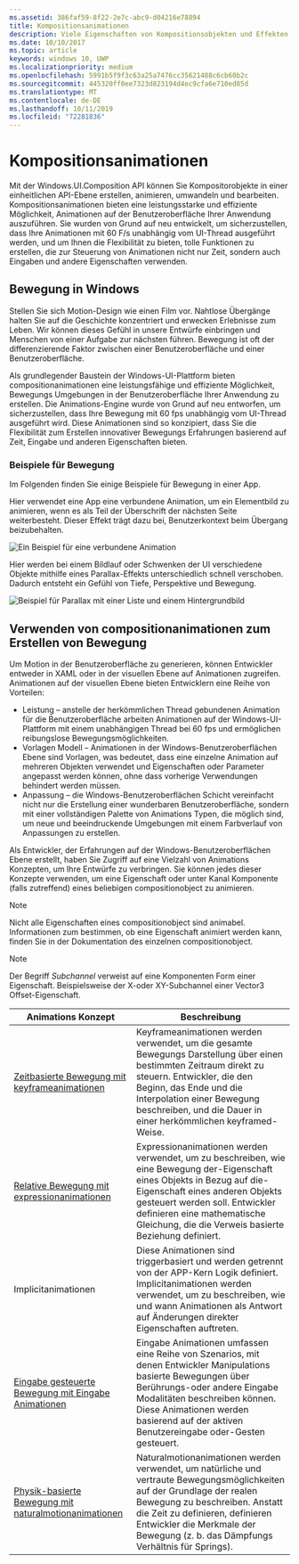 ```yaml
---
ms.assetid: 386faf59-8f22-2e7c-abc9-d04216e78894
title: Kompositionsanimationen
description: Viele Eigenschaften von Kompositionsobjekten und Effekten können mit Keyframeanimationen und Ausdrucksanimationen animiert werden. Dadurch können sich Eigenschaften eines UI-Elements im Laufe der Zeit oder auf der Grundlage einer Berechnung verändern.
ms.date: 10/10/2017
ms.topic: article
keywords: windows 10, UWP
ms.localizationpriority: medium
ms.openlocfilehash: 5991b5f9f3c63a25a7476cc35621488c6cb60b2c
ms.sourcegitcommit: 445320ff0ee7323d823194d4ec9cfa6e710ed85d
ms.translationtype: MT
ms.contentlocale: de-DE
ms.lasthandoff: 10/11/2019
ms.locfileid: "72281836"
---
```

# <a name="composition-animations"></a>Kompositionsanimationen

Mit der Windows.UI.Composition API können Sie Kompositorobjekte in einer einheitlichen API-Ebene erstellen, animieren, umwandeln und bearbeiten. Kompositionsanimationen bieten eine leistungsstarke und effiziente Möglichkeit, Animationen auf der Benutzeroberfläche Ihrer Anwendung auszuführen. Sie wurden von Grund auf neu entwickelt, um sicherzustellen, dass Ihre Animationen mit 60 F/s unabhängig vom UI-Thread ausgeführt werden, und um Ihnen die Flexibilität zu bieten, tolle Funktionen zu erstellen, die zur Steuerung von Animationen nicht nur Zeit, sondern auch Eingaben und andere Eigenschaften verwenden.

## <a name="motion-in-windows"></a>Bewegung in Windows

Stellen Sie sich Motion-Design wie einen Film vor. Nahtlose Übergänge halten Sie auf die Geschichte konzentriert und erwecken Erlebnisse zum Leben. Wir können dieses Gefühl in unsere Entwürfe einbringen und Menschen von einer Aufgabe zur nächsten führen. Bewegung ist oft der differenzierende Faktor zwischen einer Benutzeroberfläche und einer Benutzeroberfläche.

Als grundlegender Baustein der Windows-UI-Plattform bieten compositionanimationen eine leistungsfähige und effiziente Möglichkeit, Bewegungs Umgebungen in der Benutzeroberfläche Ihrer Anwendung zu erstellen. Die Animations-Engine wurde von Grund auf neu entworfen, um sicherzustellen, dass Ihre Bewegung mit 60 fps unabhängig vom UI-Thread ausgeführt wird. Diese Animationen sind so konzipiert, dass Sie die Flexibilität zum Erstellen innovativer Bewegungs Erfahrungen basierend auf Zeit, Eingabe und anderen Eigenschaften bieten.

### <a name="examples-of-motion"></a>Beispiele für Bewegung

Im Folgenden finden Sie einige Beispiele für Bewegung in einer App.

Hier verwendet eine App eine verbundene Animation, um ein Elementbild zu animieren, wenn es als Teil der Überschrift der nächsten Seite weiterbesteht. Dieser Effekt trägt dazu bei, Benutzerkontext beim Übergang beizubehalten.

![Ein Beispiel für eine verbundene Animation](images/animation/connected-animation-example.gif)

Hier werden bei einem Bildlauf oder Schwenken der UI verschiedene Objekte mithilfe eines Parallax-Effekts unterschiedlich schnell verschoben. Dadurch entsteht ein Gefühl von Tiefe, Perspektive und Bewegung.

![Beispiel für Parallax mit einer Liste und einem Hintergrundbild](images/animation/parallax-example.gif)

## <a name="using-compositionanimations-to-create-motion"></a>Verwenden von compositionanimationen zum Erstellen von Bewegung

Um Motion in der Benutzeroberfläche zu generieren, können Entwickler entweder in XAML oder in der visuellen Ebene auf Animationen zugreifen. Animationen auf der visuellen Ebene bieten Entwicklern eine Reihe von Vorteilen:

- Leistung – anstelle der herkömmlichen Thread gebundenen Animation für die Benutzeroberfläche arbeiten Animationen auf der Windows-UI-Plattform mit einem unabhängigen Thread bei 60 fps und ermöglichen reibungslose Bewegungsmöglichkeiten.
- Vorlagen Modell – Animationen in der Windows-Benutzeroberflächen Ebene sind Vorlagen, was bedeutet, dass eine einzelne Animation auf mehreren Objekten verwendet und Eigenschaften oder Parameter angepasst werden können, ohne dass vorherige Verwendungen behindert werden müssen.
- Anpassung – die Windows-Benutzeroberflächen Schicht vereinfacht nicht nur die Erstellung einer wunderbaren Benutzeroberfläche, sondern mit einer vollständigen Palette von Animations Typen, die möglich sind, um neue und beeindruckende Umgebungen mit einem Farbverlauf von Anpassungen zu erstellen.

Als Entwickler, der Erfahrungen auf der Windows-Benutzeroberflächen Ebene erstellt, haben Sie Zugriff auf eine Vielzahl von Animations Konzepten, um Ihre Entwürfe zu verbringen. Sie können jedes dieser Konzepte verwenden, um eine Eigenschaft oder unter Kanal Komponente (falls zutreffend) eines beliebigen compositionobject zu animieren.

> [!NOTE]
> Nicht alle Eigenschaften eines compositionobject sind animabel. Informationen zum bestimmen, ob eine Eigenschaft animiert werden kann, finden Sie in der Dokumentation des einzelnen compositionobject.

> [!NOTE]
> Der Begriff _Subchannel_ verweist auf eine Komponenten Form einer Eigenschaft. Beispielsweise der X-oder XY-Subchannel einer Vector3 Offset-Eigenschaft.

| Animations Konzept | Beschreibung |
| ----------------- | ----------- |
| [Zeitbasierte Bewegung mit keyframeanimationen](time-animations.md)  | Keyframeanimationen werden verwendet, um die gesamte Bewegungs Darstellung über einen bestimmten Zeitraum direkt zu steuern. Entwickler, die den Beginn, das Ende und die Interpolation einer Bewegung beschreiben, und die Dauer in einer herkömmlichen keyframed-Weise. |
| [Relative Bewegung mit expressionanimationen](relation-animations.md)  | Expressionanimationen werden verwendet, um zu beschreiben, wie eine Bewegung der-Eigenschaft eines Objekts in Bezug auf die-Eigenschaft eines anderen Objekts gesteuert werden soll. Entwickler definieren eine mathematische Gleichung, die die Verweis basierte Beziehung definiert. |
| Implicitanimationen | Diese Animationen sind triggerbasiert und werden getrennt von der APP-Kern Logik definiert. Implicitanimationen werden verwendet, um zu beschreiben, wie und wann Animationen als Antwort auf Änderungen direkter Eigenschaften auftreten. |
| [Eingabe gesteuerte Bewegung mit Eingabe Animationen](input-driven-animations.md)  | Eingabe Animationen umfassen eine Reihe von Szenarios, mit denen Entwickler Manipulations basierte Bewegungen über Berührungs-oder andere Eingabe Modalitäten beschreiben können. Diese Animationen werden basierend auf der aktiven Benutzereingabe oder-Gesten gesteuert. |
| [Physik-basierte Bewegung mit naturalmotionanimationen](natural-animations.md)  | Naturalmotionanimationen werden verwendet, um natürliche und vertraute Bewegungsmöglichkeiten auf der Grundlage der realen Bewegung zu beschreiben. Anstatt die Zeit zu definieren, definieren Entwickler die Merkmale der Bewegung (z. b. das Dämpfungs Verhältnis für Springs). |
